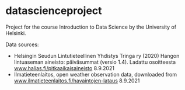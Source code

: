 # datascienceproject
Project for the course Introduction to Data Science by the University of Helsinki.

Data sources:

- Helsingin Seudun Lintutieteellinen Yhdistys Tringa ry (2020) Hangon lintuaseman aineisto: päiväsummat (versio 1.4). Ladattu osoitteesta www.halias.fi/pitkaaikaisaineisto 8.9.2021
- Ilmatieteenlaitos, open weather observation data, downloaded from www.ilmatieteenlaitos.fi/havaintojen-lataus 8.9.2021